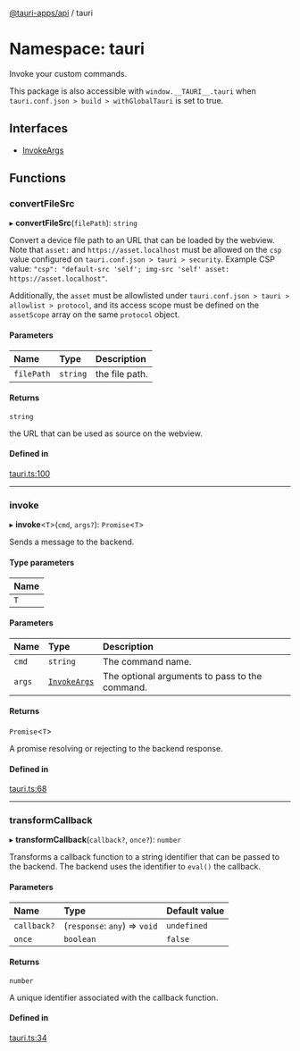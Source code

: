 [@tauri-apps/api](../index.md) / tauri

# Namespace: tauri

Invoke your custom commands.

This package is also accessible with `window.__TAURI__.tauri` when `tauri.conf.json > build > withGlobalTauri` is set to true.

## Interfaces

- [InvokeArgs](../interfaces/tauri.InvokeArgs.md)

## Functions

### convertFileSrc

▸ **convertFileSrc**(`filePath`): `string`

Convert a device file path to an URL that can be loaded by the webview.
Note that `asset:` and `https://asset.localhost` must be allowed on the `csp` value configured on `tauri.conf.json > tauri > security`.
Example CSP value: `"csp": "default-src 'self'; img-src 'self' asset: https://asset.localhost"`.

Additionally, the `asset` must be allowlisted under `tauri.conf.json > tauri > allowlist > protocol`,
and its access scope must be defined on the `assetScope` array on the same `protocol` object.

#### Parameters

| Name | Type | Description |
| :------ | :------ | :------ |
| `filePath` | `string` | the file path. |

#### Returns

`string`

the URL that can be used as source on the webview.

#### Defined in

[tauri.ts:100](https://github.com/tauri-apps/tauri/blob/ffb9a19/tooling/api/src/tauri.ts#L100)

___

### invoke

▸ **invoke**<`T`\>(`cmd`, `args?`): `Promise`<`T`\>

Sends a message to the backend.

#### Type parameters

| Name |
| :------ |
| `T` |

#### Parameters

| Name | Type | Description |
| :------ | :------ | :------ |
| `cmd` | `string` | The command name. |
| `args` | [`InvokeArgs`](../interfaces/tauri.InvokeArgs.md) | The optional arguments to pass to the command. |

#### Returns

`Promise`<`T`\>

A promise resolving or rejecting to the backend response.

#### Defined in

[tauri.ts:68](https://github.com/tauri-apps/tauri/blob/ffb9a19/tooling/api/src/tauri.ts#L68)

___

### transformCallback

▸ **transformCallback**(`callback?`, `once?`): `number`

Transforms a callback function to a string identifier that can be passed to the backend.
The backend uses the identifier to `eval()` the callback.

#### Parameters

| Name | Type | Default value |
| :------ | :------ | :------ |
| `callback?` | (`response`: `any`) => `void` | `undefined` |
| `once` | `boolean` | `false` |

#### Returns

`number`

A unique identifier associated with the callback function.

#### Defined in

[tauri.ts:34](https://github.com/tauri-apps/tauri/blob/ffb9a19/tooling/api/src/tauri.ts#L34)
